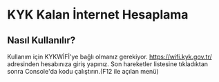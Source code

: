 # KYK Kalan İnternet Hesaplama
## Nasıl Kullanılır?
Kullanım için KYKWİFİ'ye bağlı olmanız gerekiyor. https://wifi.kyk.gov.tr/ adresinden hesabınıza giriş yapınız. Son hareketler listesine tıkladıktan sonra Console'da kodu çalıştırın.(F12 ile açılan menü)

